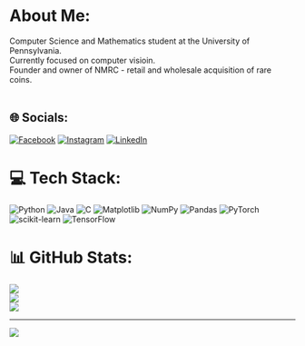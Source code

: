 # About Me:
Computer Science and Mathematics student at the University of Pennsylvania.<br>Currently focused on computer visioin.<br>Founder and owner of NMRC - retail and wholesale acquisition of rare coins.<br><br>


## 🌐 Socials:
[![Facebook](https://img.shields.io/badge/Facebook-%231877F2.svg?logo=Facebook&logoColor=white)](https://facebook.com/https://www.facebook.com/nicolas.morabito.50/) [![Instagram](https://img.shields.io/badge/Instagram-%23E4405F.svg?logo=Instagram&logoColor=white)](https://instagram.com/@nicks.coins) [![LinkedIn](https://img.shields.io/badge/LinkedIn-%230077B5.svg?logo=linkedin&logoColor=white)](https://linkedin.com/in/https://www.linkedin.com/in/nicolas-morabito-749376222/) 

# 💻 Tech Stack:
![Python](https://img.shields.io/badge/python-3670A0?style=for-the-badge&logo=python&logoColor=ffdd54) ![Java](https://img.shields.io/badge/java-%23ED8B00.svg?style=for-the-badge&logo=openjdk&logoColor=white) ![C](https://img.shields.io/badge/c-%2300599C.svg?style=for-the-badge&logo=c&logoColor=white) ![Matplotlib](https://img.shields.io/badge/Matplotlib-%23ffffff.svg?style=for-the-badge&logo=Matplotlib&logoColor=black) ![NumPy](https://img.shields.io/badge/numpy-%23013243.svg?style=for-the-badge&logo=numpy&logoColor=white) ![Pandas](https://img.shields.io/badge/pandas-%23150458.svg?style=for-the-badge&logo=pandas&logoColor=white) ![PyTorch](https://img.shields.io/badge/PyTorch-%23EE4C2C.svg?style=for-the-badge&logo=PyTorch&logoColor=white) ![scikit-learn](https://img.shields.io/badge/scikit--learn-%23F7931E.svg?style=for-the-badge&logo=scikit-learn&logoColor=white) ![TensorFlow](https://img.shields.io/badge/TensorFlow-%23FF6F00.svg?style=for-the-badge&logo=TensorFlow&logoColor=white)
# 📊 GitHub Stats:
![](https://github-readme-stats.vercel.app/api?username=nsmorabito&theme=dark&hide_border=false&include_all_commits=false&count_private=false)<br/>
![](https://github-readme-streak-stats.herokuapp.com/?user=nsmorabito&theme=dark&hide_border=false)<br/>
![](https://github-readme-stats.vercel.app/api/top-langs/?username=nsmorabito&theme=dark&hide_border=false&include_all_commits=false&count_private=false&layout=compact)

---
[![](https://visitcount.itsvg.in/api?id=nsmorabito&icon=0&color=0)](https://visitcount.itsvg.in)

